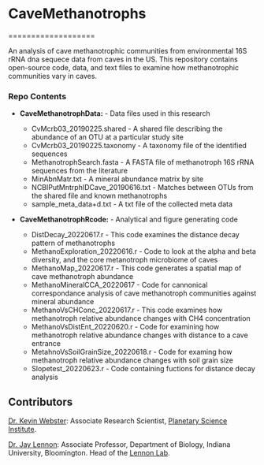 # CaveMethanotrophs
===================

An analysis of cave methanotrophic communities from environmental 16S rRNA dna sequece data from caves in the US.
This repository contains open-source code, data, and text files to examine how methanotrophic communities 
vary in caves.

### Repo Contents

* **CaveMethanotrophData:** - Data files used in this research
	* CvMcrb03_20190225.shared - A shared file describing the abundance of an OTU at a particular study site
	* CvMcrb03_20190225.taxonomy - A taxonomy file of the identified sequences
	* MethanotrophSearch.fasta - A FASTA file of methanotroph 16S rRNA sequences from the literature
	* MinAbnMatr.txt - A mineral abundance matrix by site
	* NCBIPutMntrphIDCave_20190616.txt - Matches between OTUs from the shared file and known methanotrophs 
	* sample_meta_data+d.txt - A txt file of the collected meta data 

* **CaveMethanotrophRcode:** - Analytical and figure generating code
	* DistDecay_20220617.r - This code examines the distance decay pattern of methanotrophs
	* MethanoExploration_20220616.r - Code to look at the alpha and beta diversity, and the core metanotroph microbiome of caves
	* MethanoMap_20220617.r - This code generates a spatial map of cave methanotroph abundance
	* MethanoMineralCCA_20220617 - Code for cannonical correspondance analysis of cave methanotroph communities against mineral abundance
	* MethanoVsCHConc_20220617.r - This code examines how methanotroph relative abundance changes with CH4 concentration
	* MethanoVsDistEnt_20220620.r - Code for examining how methanotroph relative abundance changes with distance to a cave entrance
	* MetahnoVsSoilGrainSize_20220618.r - Code for examing how methanotroph relative abundance changes with soil grain size
	* Slopetest_20220623.r - Code containing fuctions for distance decay analysis  
	

## Contributors

[Dr. Kevin Webster](https://websterkgd.com/): Associate Research Scientist, [Planetary Science Institute](https://www.psi.edu/about/staffpage/webster).

[Dr. Jay Lennon](http://www.indiana.edu/~microbes/people.php): Associate Professor, Department of Biology, Indiana University, Bloomington. Head of the [Lennon Lab](http://www.indiana.edu/~microbes/people.php).
